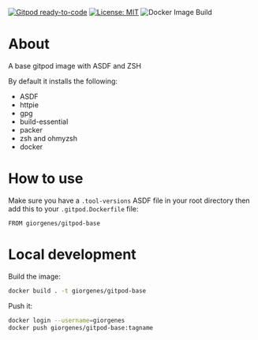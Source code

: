 [![Gitpod ready-to-code](https://img.shields.io/badge/Gitpod-ready--to--code-908a85?logo=gitpod)](https://gitpod.io/#https://github.com/giorgenes/gitpod-base)
[![License: MIT](https://img.shields.io/badge/License-MIT-yellow.svg)](/LICENSE)
![Docker Image Build](https://github.com/giorgenes/gitpod-base/actions/workflows/docker-image.yml/badge.svg)



# About

A base gitpod image with ASDF and ZSH

By default it installs the following:

* ASDF
* httpie
* gpg
* build-essential
* packer
* zsh and ohmyzsh
* docker

# How to use

Make sure you have a `.tool-versions` ASDF file in your root directory then add this to your `.gitpod.Dockerfile` file:

```docker
FROM giorgenes/gitpod-base
```

# Local development

Build the image:

```bash
docker build . -t giorgenes/gitpod-base
```

Push it:

```bash
docker login --username=giorgenes
docker push giorgenes/gitpod-base:tagname
```
